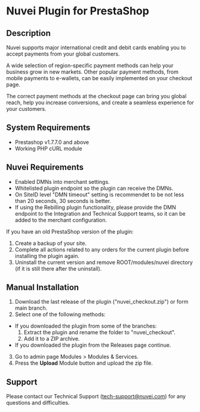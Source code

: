 # Nuvei Plugin for PrestaShop

## Description
Nuvei supports major international credit and debit cards enabling you to accept payments from your global customers. 

A wide selection of region-specific payment methods can help your business grow in new markets. Other popular payment methods, from mobile payments to e-wallets, can be easily implemented on your checkout page.

The correct payment methods at the checkout page can bring you global reach, help you increase conversions, and create a seamless experience for your customers.

## System Requirements
- Prestashop v1.7.7.0 and above  
- Working PHP cURL module

## Nuvei Requirements
- Enabled DMNs into merchant settings.  
- Whitelisted plugin endpoint so the plugin can receive the DMNs.  
- On SiteID level "DMN  timeout" setting is recommendet to be not less than 20 seconds, 30 seconds is better.  
- If using the Rebilling plugin functionality, please provide the DMN endpoint to the Integration and Technical Support teams, so it can be added to the merchant configuration.


If you have an old PrestaShop version of the plugin:

1. Create a backup of your site.
2. Complete all actions related to any orders for the current plugin before installing the plugin again.
3. Uninstall the current version and remove ROOT/modules/nuvei directory (if it is still there after the uninstall).

## Manual Installation
1. Download the last release of the plugin ("nuvei_checkout.zip") or form main branch.
2. Select one of the following methods:
  - If you downloaded the plugin from some of the branches:
    1. Extract the plugin and rename the folder to "nuvei_checkout".
	2. Add it to a ZIP archive.
  - If you downloaded the plugin from the Releases page continue.
3. Go to admin page Modules > Modules & Services.
4. Press the **Upload** Module button and upload the zip file.

## Support
Please contact our Technical Support (tech-support@nuvei.com) for any questions and difficulties.